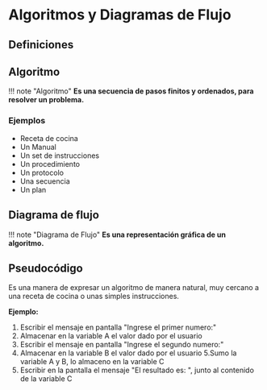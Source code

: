 # Algoritmos y Diagramas de Flujo

## Definiciones

## Algoritmo

!!! note "Algoritmo"
    **Es una secuencia de pasos finitos y ordenados, para resolver un problema.**

### Ejemplos

- Receta de cocina
- Un Manual
- Un set de instrucciones
- Un procedimiento
- Un protocolo
- Una secuencia
- Un plan

## Diagrama de flujo

!!! note "Diagrama de Flujo"
    **Es una representación gráfica de un algoritmo.**
    

## Pseudocódigo

Es una manera de expresar un algoritmo de manera natural, muy cercano a una receta de cocina o unas simples instrucciones.

**Ejemplo:**

1. Escribir el mensaje en pantalla "Ingrese el primer numero:"
2. Almacenar en la variable A el valor dado por el usuario
3. Escribir el mensaje en pantalla  "Ingrese el segundo numero:"
4. Almacenar en la variable B el valor dado por el usuario
5.Sumo la variable A y B, lo almaceno en la variable C
6. Escribir en la pantalla el mensaje "El resultado es: ", junto al contenido de la variable C

